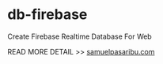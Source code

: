 # db-firebase
Create Firebase Realtime Database For Web 

READ MORE DETAIL >> <a href="https://www.samuelpasaribu.com/2022/01/firebase-realtime-database-for-web.html">samuelpasaribu.com</a>
